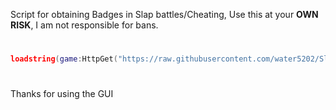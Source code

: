 Script for obtaining Badges in Slap battles/Cheating, Use this at your **OWN RISK**, I am not responsible for bans.
#
```lua
loadstring(game:HttpGet("https://raw.githubusercontent.com/water5202/Slap-Battles-Auto-Badges/refs/heads/main/AutoBadgeLoader.lua"))()
```
#
Thanks for using the GUI
